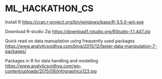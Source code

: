 # ML_HACKATHON_CS

Install R
https://cran.r-project.org/bin/windows/base/R-3.5.0-win.exe


Download R-studio Zip
https://download1.rstudio.org/RStudio-1.1.447.zip


Quick read on data manuplation using frequently used packages
https://www.analyticsvidhya.com/blog/2015/12/faster-data-manipulation-7-packages/

Packages in R for data handling and modelling
https://www.analyticsvidhya.com/wp-content/uploads/2015/08/infographics123.jpg

